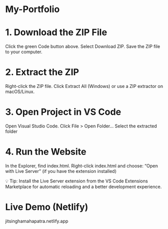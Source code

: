 # My-Portfolio

# 1. Download the ZIP File
Click the green Code button above.
Select Download ZIP.
Save the ZIP file to your computer.

# 2. Extract the ZIP
Right-click the ZIP file.
Click Extract All (Windows) or use a ZIP extractor on macOS/Linux.

# 3. Open Project in VS Code
Open Visual Studio Code.
Click File > Open Folder...
Select the extracted folder 

# 4. Run the Website
In the Explorer, find index.html.
Right-click index.html and choose: “Open with Live Server” (if you have the extension installed)

💡 Tip: Install the Live Server extension from the VS Code Extensions Marketplace for automatic reloading and a better development experience.

# Live Demo (Netlify)
jitsinghamahapatra.netlify.app

